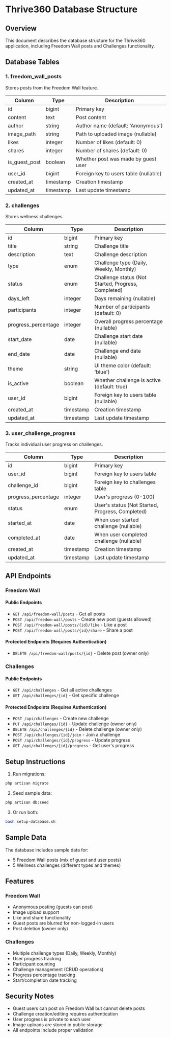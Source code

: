 # Thrive360 Database Structure

## Overview
This document describes the database structure for the Thrive360 application, including Freedom Wall posts and Challenges functionality.

## Database Tables

### 1. freedom_wall_posts
Stores posts from the Freedom Wall feature.

| Column | Type | Description |
|--------|------|-------------|
| id | bigint | Primary key |
| content | text | Post content |
| author | string | Author name (default: 'Anonymous') |
| image_path | string | Path to uploaded image (nullable) |
| likes | integer | Number of likes (default: 0) |
| shares | integer | Number of shares (default: 0) |
| is_guest_post | boolean | Whether post was made by guest user |
| user_id | bigint | Foreign key to users table (nullable) |
| created_at | timestamp | Creation timestamp |
| updated_at | timestamp | Last update timestamp |

### 2. challenges
Stores wellness challenges.

| Column | Type | Description |
|--------|------|-------------|
| id | bigint | Primary key |
| title | string | Challenge title |
| description | text | Challenge description |
| type | enum | Challenge type (Daily, Weekly, Monthly) |
| status | enum | Challenge status (Not Started, Progress, Completed) |
| days_left | integer | Days remaining (nullable) |
| participants | integer | Number of participants (default: 0) |
| progress_percentage | integer | Overall progress percentage (nullable) |
| start_date | date | Challenge start date (nullable) |
| end_date | date | Challenge end date (nullable) |
| theme | string | UI theme color (default: 'blue') |
| is_active | boolean | Whether challenge is active (default: true) |
| user_id | bigint | Foreign key to users table (nullable) |
| created_at | timestamp | Creation timestamp |
| updated_at | timestamp | Last update timestamp |

### 3. user_challenge_progress
Tracks individual user progress on challenges.

| Column | Type | Description |
|--------|------|-------------|
| id | bigint | Primary key |
| user_id | bigint | Foreign key to users table |
| challenge_id | bigint | Foreign key to challenges table |
| progress_percentage | integer | User's progress (0-100) |
| status | enum | User's status (Not Started, Progress, Completed) |
| started_at | date | When user started challenge (nullable) |
| completed_at | date | When user completed challenge (nullable) |
| created_at | timestamp | Creation timestamp |
| updated_at | timestamp | Last update timestamp |

## API Endpoints

### Freedom Wall

#### Public Endpoints
- `GET /api/freedom-wall/posts` - Get all posts
- `POST /api/freedom-wall/posts` - Create new post (guests allowed)
- `POST /api/freedom-wall/posts/{id}/like` - Like a post
- `POST /api/freedom-wall/posts/{id}/share` - Share a post

#### Protected Endpoints (Requires Authentication)
- `DELETE /api/freedom-wall/posts/{id}` - Delete post (owner only)

### Challenges

#### Public Endpoints
- `GET /api/challenges` - Get all active challenges
- `GET /api/challenges/{id}` - Get specific challenge

#### Protected Endpoints (Requires Authentication)
- `POST /api/challenges` - Create new challenge
- `PUT /api/challenges/{id}` - Update challenge (owner only)
- `DELETE /api/challenges/{id}` - Delete challenge (owner only)
- `POST /api/challenges/{id}/join` - Join a challenge
- `POST /api/challenges/{id}/progress` - Update progress
- `GET /api/challenges/{id}/progress` - Get user's progress

## Setup Instructions

1. Run migrations:
```bash
php artisan migrate
```

2. Seed sample data:
```bash
php artisan db:seed
```

3. Or run both:
```bash
bash setup-database.sh
```

## Sample Data

The database includes sample data for:
- 5 Freedom Wall posts (mix of guest and user posts)
- 5 Wellness challenges (different types and themes)

## Features

### Freedom Wall
- Anonymous posting (guests can post)
- Image upload support
- Like and share functionality
- Guest posts are blurred for non-logged-in users
- Post deletion (owner only)

### Challenges
- Multiple challenge types (Daily, Weekly, Monthly)
- User progress tracking
- Participant counting
- Challenge management (CRUD operations)
- Progress percentage tracking
- Start/completion date tracking

## Security Notes

- Guest users can post on Freedom Wall but cannot delete posts
- Challenge creation/editing requires authentication
- User progress is private to each user
- Image uploads are stored in public storage
- All endpoints include proper validation
